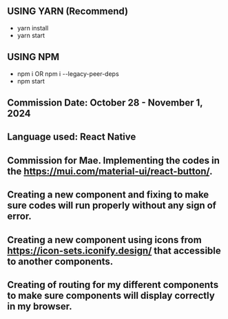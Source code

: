 ## USING YARN (Recommend)

- yarn install
- yarn start

## USING NPM

- npm i OR npm i --legacy-peer-deps
- npm start

## Commission Date: October 28 - November 1, 2024
## Language used: React Native

## Commission for Mae. Implementing the codes in the https://mui.com/material-ui/react-button/.
## Creating a new component and fixing to make sure codes will run properly without any sign of error.
## Creating a new component using icons from https://icon-sets.iconify.design/ that accessible to another components.
## Creating of routing for my different components to make sure components will display correctly in my browser.